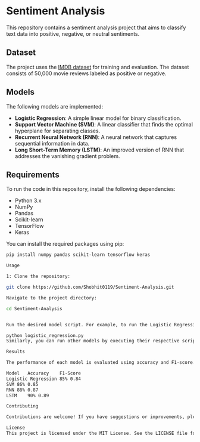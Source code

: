# Sentiment Analysis

This repository contains a sentiment analysis project that aims to classify text data into positive, negative, or neutral sentiments.

## Dataset

The project uses the [IMDB dataset](https://ai.stanford.edu/~amaas/data/sentiment/) for training and evaluation. The dataset consists of 50,000 movie reviews labeled as positive or negative.

## Models

The following models are implemented:

- **Logistic Regression**: A simple linear model for binary classification.
- **Support Vector Machine (SVM)**: A linear classifier that finds the optimal hyperplane for separating classes.
- **Recurrent Neural Network (RNN)**: A neural network that captures sequential information in data.
- **Long Short-Term Memory (LSTM)**: An improved version of RNN that addresses the vanishing gradient problem.

## Requirements

To run the code in this repository, install the following dependencies:

- Python 3.x
- NumPy
- Pandas
- Scikit-learn
- TensorFlow
- Keras

You can install the required packages using pip:

```bash
pip install numpy pandas scikit-learn tensorflow keras

Usage

1: Clone the repository:

git clone https://github.com/Shobhit0119/Sentiment-Analysis.git

Navigate to the project directory:

cd Sentiment-Analysis


Run the desired model script. For example, to run the Logistic Regression model:

python logistic_regression.py
Similarly, you can run other models by executing their respective scripts.

Results

The performance of each model is evaluated using accuracy and F1-score. The results are summarized below:

Model	Accuracy	F1-Score
Logistic Regression	85%	0.84
SVM	86%	0.85
RNN	88%	0.87
LSTM	90%	0.89

Contributing

Contributions are welcome! If you have suggestions or improvements, please create a pull request or open an issue.

License
This project is licensed under the MIT License. See the LICENSE file for details.



